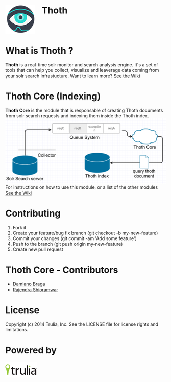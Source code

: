 <img align="left" src="img/thoth.png?raw=true">  &nbsp;&nbsp; Thoth
======================
<br><br>

What is Thoth ?
=====================
**Thoth** is a real-time solr monitor and search analysis engine. It's a set of tools that can help you collect, visualize and leaverage data coming from your solr search infrastucture.
Want to learn more? [See the Wiki](https://github.com/trulia/thoth/wiki)

Thoth Core (Indexing)
======================
**Thoth Core** is the module that is responsable of creating Thoth documents from solr search requests and indexing them inside the Thoth index.
<img src="img/thoth-core-schema.png?raw=true"> 
For instructions on how to use this module, or a list of the other modules [See the Wiki](https://github.com/trulia/thoth/wiki)

Contributing
=======================
1. Fork it
2. Create your feature/bug fix branch (git checkout -b my-new-feature)
3. Commit your changes (git commit -am 'Add some feature')
4. Push to the branch (git push origin my-new-feature)
5. Create new pull request

Thoth Core - Contributors
=======================
- [Damiano Braga](https://github.com/dbraga)
- [Rajendra Shioramwar](https://github.com/rshioramwar)

License
=============
Copyright (c) 2014 Trulia, Inc. See the LICENSE file for license rights and limitations.

Powered by
=============
<img align="left" src="img/powered-trulia.png?raw=true">

